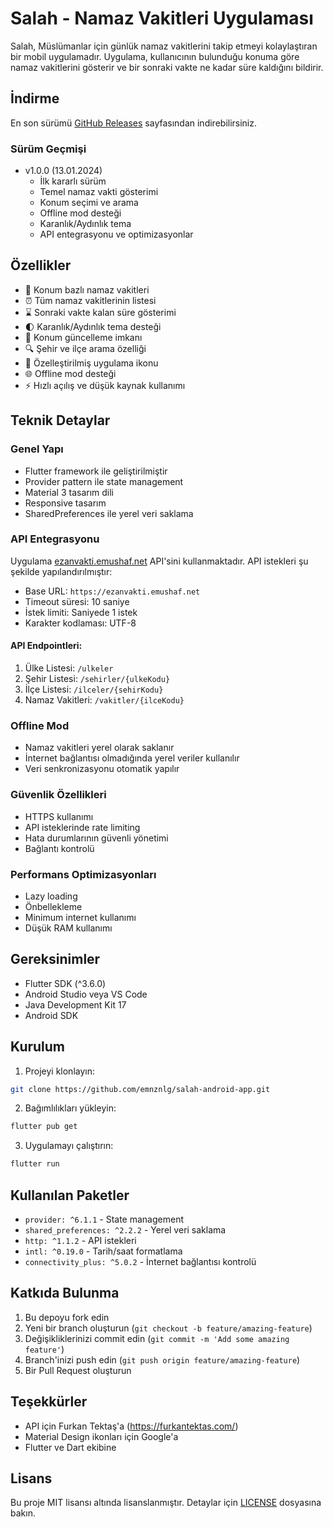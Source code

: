 # Salah - Namaz Vakitleri Uygulaması

Salah, Müslümanlar için günlük namaz vakitlerini takip etmeyi kolaylaştıran bir mobil uygulamadır. Uygulama, kullanıcının bulunduğu konuma göre namaz vakitlerini gösterir ve bir sonraki vakte ne kadar süre kaldığını bildirir.

## İndirme

En son sürümü [GitHub Releases](https://github.com/kullanici/salah/releases/latest) sayfasından indirebilirsiniz.

### Sürüm Geçmişi

- v1.0.0 (13.01.2024)
  - İlk kararlı sürüm
  - Temel namaz vakti gösterimi
  - Konum seçimi ve arama
  - Offline mod desteği
  - Karanlık/Aydınlık tema
  - API entegrasyonu ve optimizasyonlar

## Özellikler

- 📍 Konum bazlı namaz vakitleri
- ⏰ Tüm namaz vakitlerinin listesi
- ⌛ Sonraki vakte kalan süre gösterimi
- 🌓 Karanlık/Aydınlık tema desteği
- 🔄 Konum güncelleme imkanı
- 🔍 Şehir ve ilçe arama özelliği
- 📱 Özelleştirilmiş uygulama ikonu
- 🌐 Offline mod desteği
- ⚡ Hızlı açılış ve düşük kaynak kullanımı

## Teknik Detaylar

### Genel Yapı
- Flutter framework ile geliştirilmiştir
- Provider pattern ile state management
- Material 3 tasarım dili
- Responsive tasarım
- SharedPreferences ile yerel veri saklama

### API Entegrasyonu
Uygulama [ezanvakti.emushaf.net](https://ezanvakti.emushaf.net) API'sini kullanmaktadır. API istekleri şu şekilde yapılandırılmıştır:

- Base URL: `https://ezanvakti.emushaf.net`
- Timeout süresi: 10 saniye
- İstek limiti: Saniyede 1 istek
- Karakter kodlaması: UTF-8

#### API Endpointleri:
1. Ülke Listesi: `/ulkeler`
2. Şehir Listesi: `/sehirler/{ulkeKodu}`
3. İlçe Listesi: `/ilceler/{sehirKodu}`
4. Namaz Vakitleri: `/vakitler/{ilceKodu}`

### Offline Mod
- Namaz vakitleri yerel olarak saklanır
- İnternet bağlantısı olmadığında yerel veriler kullanılır
- Veri senkronizasyonu otomatik yapılır

### Güvenlik Özellikleri
- HTTPS kullanımı
- API isteklerinde rate limiting
- Hata durumlarının güvenli yönetimi
- Bağlantı kontrolü

### Performans Optimizasyonları
- Lazy loading
- Önbellekleme
- Minimum internet kullanımı
- Düşük RAM kullanımı

## Gereksinimler

- Flutter SDK (^3.6.0)
- Android Studio veya VS Code
- Java Development Kit 17
- Android SDK

## Kurulum

1. Projeyi klonlayın:
```bash
git clone https://github.com/emnznlg/salah-android-app.git
```

2. Bağımlılıkları yükleyin:
```bash
flutter pub get
```

3. Uygulamayı çalıştırın:
```bash
flutter run
```

## Kullanılan Paketler

- `provider: ^6.1.1` - State management
- `shared_preferences: ^2.2.2` - Yerel veri saklama
- `http: ^1.1.2` - API istekleri
- `intl: ^0.19.0` - Tarih/saat formatlama
- `connectivity_plus: ^5.0.2` - İnternet bağlantısı kontrolü

## Katkıda Bulunma

1. Bu depoyu fork edin
2. Yeni bir branch oluşturun (`git checkout -b feature/amazing-feature`)
3. Değişikliklerinizi commit edin (`git commit -m 'Add some amazing feature'`)
4. Branch'inizi push edin (`git push origin feature/amazing-feature`)
5. Bir Pull Request oluşturun

## Teşekkürler

- API için Furkan Tektaş'a (https://furkantektas.com/)
- Material Design ikonları için Google'a
- Flutter ve Dart ekibine

## Lisans

Bu proje MIT lisansı altında lisanslanmıştır. Detaylar için [LICENSE](LICENSE) dosyasına bakın.
